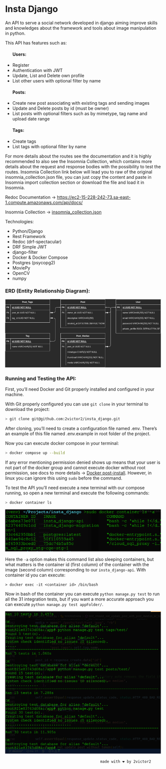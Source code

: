 # Insta Django

An API to serve a social network developed in django aiming improve skills and knowledges about the framework and tools about image manipulation in python. 

This API has features such as: 
<ul>
<h4>Users:</h4>
  <li>Register</li>
  <li>Authentication with JWT</li>
  <li>Update, List and Delete own profile</li>
  <li>List other users with optional filter by name</li>
</ul>
<ul>
<h4>Posts:</h4>
  <li>Create new post associating with existing tags and sending images</li>
  <li>Update and Delete posts by id (must be owner)</li>
  <li>List posts with optional filters such as by mimetype, tag name and upload date range</li>
</ul>
<ul>
<h4>Tags:</h4>
  <li>Create tags</li>
  <li>List tags with optional filter by name</li>
</ul>

For more details about the routes see the documentation and it is highly recommended to also see the Insomnia Collection, which contains more details about the request and response bodies with the possibility to test the routes. Insomnia Collection link below will lead you to raw of the original insomnia_collection.json file, you can just copy the content and paste in Insomnia import collection section or download the file and load it in Insomnia.

Redoc Documentation -> https://ec2-15-228-242-73.sa-east-1.compute.amazonaws.com/api/docs/

Insomnia Collection -> [insomnia_collection.json](./insomnia_collection.json)

Technologies:

- Python/Django
- Rest Framework
- Redoc (drf-spectacular)
- DRF Simple JWT
- django-filter
- Docker & Docker Compose
- Postgres (psycopg2)
- MoviePy
- OpenCV
- numpy

### ERD (Entity Relationship Diagram):

<img src="./insta_django.der.png" alt="Run tests cli example"/>

### Running and Testing the API:

First, you’ll need Docker and Git properly installed and configured in your machine.

With Git properly configured you can use `git clone` in your terminal to download the project:

```bash
> git clone git@github.com:2victor2/insta_django.git
```

After cloning, you’ll need to create a configuration file named .env. There’s an example of this file named .env.example in root folder of the project.

Now you can execute docker compose in your terminal:

```bash
> docker compose up --build
```

If any error mentioning permission denied shows up means that your user is not part of the docker group and cannot execute docker without root permission, see docs to more details -> [Docker post-install](https://docs.docker.com/engine/install/linux-postinstall/). However, in linux you can ignore this using `sudo` before the command.

To test the API you’ll need execute a new terminal with our compose running, so open a new terminal and execute the following commands:

```bash
> docker container ls
```

<img src="./list_container_example.png" alt="Run tests cli example"/>

Here the `-a` option makes this command list also sleeping containers, but what matters is the container id (first column) of the container with the image (second column) corresponding to our `insta_django-api`. With container id you can execute:

```
> docker exec -it <container id> /bin/bash
```

Now in bash of the container you can execute `python manage.py test` to run all the 31 integration tests, but if you want a more accurate approach you can execute `python manage.py test appFolder/`. 

<img src="./tests_example.png" alt="Run tests cli example"/>


                                               made with ❤️ by 2victor2
